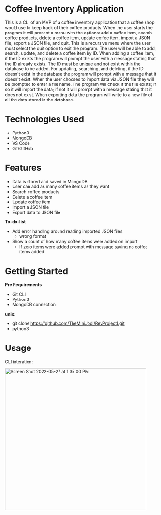 # Coffee Inventory Application
This is a CLI of an MVP of a coffee inventory application that a coffee shop would use to keep track of their coffee products. When the user starts the program it will present a menu with the options: add a coffee item, search coffee products, delete a coffee item, update coffee item, import a JSON file, export a JSON file, and quit. This is a recursive menu where the user must select the quit option to exit the program. The user will be able to add, search, update, and delete a coffee item by ID. When adding a coffee item, if the ID exists the program will prompt the user with a message stating that the ID already exists. The ID must be unique and not exist within the database to be added. For updating, searching, and deleting, if the ID doesn't exist in the database the program will prompt with a message that it doesn't exist. When the user chooses to import data via JSON file they will be prompted to enter a file name. The program will check if the file exists; if so it will import the data; if not it will prompt with a message stating that it does not exist. When exporting data the program will write to a new file of all the data stored in the database.

# Technologies Used


- Python3
- MongoDB
- VS Code
- Git/GitHub

# Features
- Data is stored and saved in MongoDB
- User can add as many coffee items as they want
- Search coffee products
- Delete a coffee item
- Update coffee item
- Import a JSON file
- Export data to JSON file

**To-do-list**
  - Add error handling around reading imported JSON files
    - wrong format
  - Show a count of how many coffee items were added on import
    - If zero items were added prompt with message saying no coffee items added
 
 # Getting Started
 
 **Pre Requirements**
  - Git CLI
  - Python3 
  - MongoDB connection


 **unix:**
 - git clone https://github.com/TheMiniJodi/RevProject1.git
 - python3 
 
    
 # Usage
 
 
 CLI interation:


<img width="467" alt="Screen Shot 2022-05-27 at 1 35 00 PM" src="https://user-images.githubusercontent.com/18232226/170770541-1d7c2417-f69a-4cc1-97a0-2f25f0155286.png">




